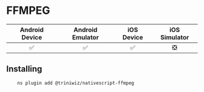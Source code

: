 # FFMPEG

|   Android Device  |   Android Emulator    |   iOS Device  |   iOS Simulator   |
| :-------------:     |:-------------:        |:-------------:| :-----:            |
| :white_check_mark:|:white_check_mark:     |:white_check_mark:|    :negative_squared_cross_mark:| 


## Installing 

```base
    ns plugin add @triniwiz/nativescript-ffmpeg
```